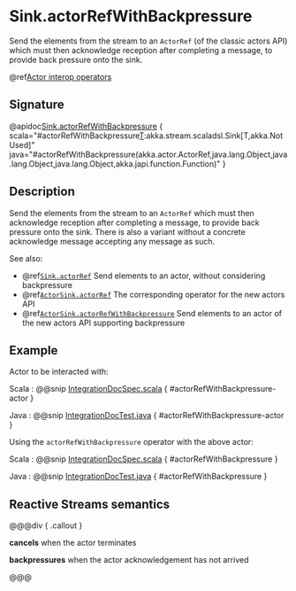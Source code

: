 # Sink.actorRefWithBackpressure

Send the elements from the stream to an `ActorRef` (of the classic actors API) which must then acknowledge reception after completing a message, to provide back pressure onto the sink.

@ref[Actor interop operators](../index.md#actor-interop-operators)

## Signature

@apidoc[Sink.actorRefWithBackpressure](Sink$) { scala="#actorRefWithBackpressure[T](ref:akka.actor.ActorRef,onInitMessage:Any,ackMessage:Any,onCompleteMessage:Any,onFailureMessage:Throwable=&gt;Any):akka.stream.scaladsl.Sink[T,akka.NotUsed]" java="#actorRefWithBackpressure(akka.actor.ActorRef,java.lang.Object,java.lang.Object,java.lang.Object,akka.japi.function.Function)" }

## Description

Send the elements from the stream to an `ActorRef` which must then acknowledge reception after completing a message,
to provide back pressure onto the sink.
There is also a variant without a concrete acknowledge message accepting any message as such.

See also:

* @ref[`Sink.actorRef`](../Sink/actorRef.md) Send elements to an actor, without considering backpressure
* @ref[`ActorSink.actorRef`](../ActorSink/actorRef.md) The corresponding operator for the new actors API
* @ref[`ActorSink.actorRefWithBackpressure`](../ActorSink/actorRefWithBackpressure.md) Send elements to an actor of the new actors API supporting backpressure


## Example

Actor to be interacted with: 

Scala
:   @@snip [IntegrationDocSpec.scala](/akka-docs/src/test/scala/docs/stream/IntegrationDocSpec.scala) { #actorRefWithBackpressure-actor }

Java
:   @@snip [IntegrationDocTest.java](/akka-docs/src/test/java/jdocs/stream/IntegrationDocTest.java) { #actorRefWithBackpressure-actor }

Using the `actorRefWithBackpressure` operator with the above actor:

Scala
:   @@snip [IntegrationDocSpec.scala](/akka-docs/src/test/scala/docs/stream/IntegrationDocSpec.scala) { #actorRefWithBackpressure }

Java
:   @@snip [IntegrationDocTest.java](/akka-docs/src/test/java/jdocs/stream/IntegrationDocTest.java) { #actorRefWithBackpressure }

## Reactive Streams semantics

@@@div { .callout }

**cancels** when the actor terminates

**backpressures** when the actor acknowledgement has not arrived

@@@

